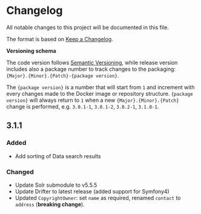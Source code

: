 # Changelog

All notable changes to this project will be documented in this file.

The format is based on [Keep a Changelog](http://keepachangelog.com/en/0.3.0/).

**Versioning schema**

The code version follows [Semantic Versioning](http://semver.org/), while release version includes also a package number to track changes to the packaging: `{Major}.{Minor}.{Patch}-{package version}`.

The `{package version}` is a number that will start from `1` and increment with every changes made to the Docker image or repository structure. 
`{package version}` will always return to `1` when a new `{Major}.{Minor}.{Patch}` change is performed, e.g. `3.0.1-1`, `3.0.1-2`, `3.0.2-1`, `3.1.0-1`. 


## 3.1.1

### Added

- Add sorting of Data search results

### Changed
- Update Solr submodule to v5.5.5
- Update Drifter to latest release (added support for Symfony4)
- Updated `CopyrightOwner`: set `name` as required, renamed `contact` to `address` (**breaking change**).
